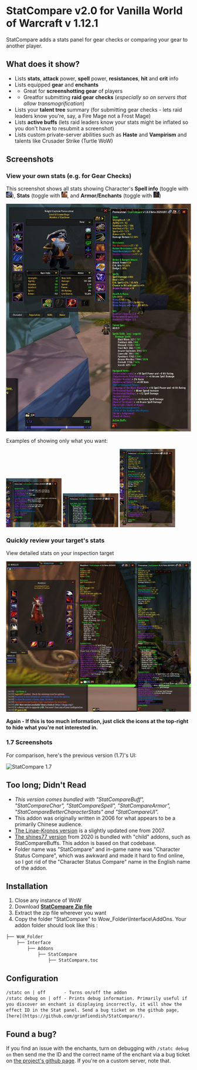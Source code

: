 # StatCompare v2.0 for Vanilla World of Warcraft v 1.12.1
StatCompare adds a stats panel for gear checks or comparing your gear to another player.

## What does it show?

* Lists **stats**, **attack** power, **spell** power, **resistances**, **hit** and **crit** info
* Lists equipped **gear** and **enchants**
* * Great for **screenshotting gear** of players
* * Greatfor submitting **raid gear checks** (_especially so on servers that allow transmogrification_)
* Lists your **talent tree** summary (for submitting gear checks - lets raid leaders know you're, say, a Fire Mage not a Frost Mage)
* Lists **active buffs** (lets raid leaders know your stats might be inflated so you don't have to resubmit a screenshot)
* Lists custom private-server abilities such as **Haste** and **Vampirism** and talents like Crusader Strike (Turtle WoW)

## Screenshots

### View  your own stats (e.g. for Gear Checks)

This screenshot shows all stats showing 
Character's **Spell info** (toggle with <img src="https://raw.githubusercontent.com/grimfiendish/StatCompare/9ce8af148fcce7a9273114824a7d90ce8f1ebb33/media/inv_misc_book_08.jpg" alt="Spellbook" height="16px"/>),
 **Stats** (toggle with <img src="https://raw.githubusercontent.com/grimfiendish/StatCompare/9ce8af148fcce7a9273114824a7d90ce8f1ebb33/media/inv_misc_note_01.jpg" alt="Note Icon" height="16px"/>,
 and **Armor/Enchants** (toggle with <img src="https://raw.githubusercontent.com/grimfiendish/StatCompare/9ce8af148fcce7a9273114824a7d90ce8f1ebb33/media/inv_helmet_10.jpg" alt="Armor" height="16px"/>)

![Use StatCompare to view your own stats](https://raw.githubusercontent.com/grimfiendish/StatCompare/129ac15b6b7b0308f0a14a214fcf9b0d3e9a2092/media/Character%20-%20Show%20Armor%20-%20Show%20Spells%20-%20Show%20Stats.jpg)

Examples of showing only what you want:

<img src="https://raw.githubusercontent.com/grimfiendish/StatCompare/129ac15b6b7b0308f0a14a214fcf9b0d3e9a2092/media/Character%20-%20Show%20Armor%20-%20Hide%20Spells%20-%20Hide%20Stats.jpg" width="30%" title="Show Armor/Enchants"></img> 
<img src="https://raw.githubusercontent.com/grimfiendish/StatCompare/129ac15b6b7b0308f0a14a214fcf9b0d3e9a2092/media/Character%20-%20Hide%20Armor%20-%20Show%20Spells%20-%20Hide%20Stats.jpg" width="30%" title="Show Spell info"></img> 
<img src="https://raw.githubusercontent.com/grimfiendish/StatCompare/129ac15b6b7b0308f0a14a214fcf9b0d3e9a2092/media/Character%20-%20Hide%20Armor%20-%20Hide%20Spells%20-%20Show%20Stats.jpg" width="30%" title="Show Character Statistics"></img> 

### Quickly review your target's stats

View detailed stats on your inspection target

![Use StatCompare to view your own stats](https://raw.githubusercontent.com/grimfiendish/StatCompare/129ac15b6b7b0308f0a14a214fcf9b0d3e9a2092/media/Inspect%20-%20Show%20Armor%20-%20Show%20Spells%20-%20Show%20Stats.jpg)

**Again - If this is too much information, just click the icons at the top-right to hide what you're not interested in.**

### 1.7 Screenshots

For comparison, here's the previous version (1.7)'s UI:

![StatCompare 1.7](https://user-images.githubusercontent.com/24671466/27562912-1a698a34-5acf-11e7-9bac-b029c9160eb4.png)


## Too long; Didn't Read

* _This version comes bundled with "StatCompareBuff", "StatCompareChar", "StatCompareSpell", "StatCompareArmor", "StatCompareBetterCharacterStats" and "StatCompareUI"._
* This addon was originally written in 2006 for what appears to be a primarily Chinese audience.
* [The Linae-Kronos version](https://github.com/Linae-Kronos/StatCompare) is a slightly updated one from 2007.
* [The shines77 version](https://gitee.com/shines77/TurtleWoW_AddOns) from 2020 is bundled with "child" addons, such as StatCompareBuffs. This addon is based on that codebase.
* Folder name was "StatCompare" and in-game name was "Character Status Compare", which was awkward and made it hard to find online, so I got rid of the "Character Status Compare" name in the English name of the addon.


## Installation
1. Close any instance of WoW
2. Download **[StatCompare Zip file](https://github.com/grimfiendish/StatCompare/archive/master.zip)**
3. Extract the zip file wherever you want
4. Copy the folder "StatCompare" to Wow_Folder\Interface\AddOns. Your addon folder should look like this :
```
├── WoW_Folder
    ├── Interface
        ├── Addons
            ├── StatCompare
            	├── StatCompare.toc
```

## Configuration

```
/statc on | off       - Turns on/off the addon
/statc debug on | off - Prints debug information. Primarily useful if you discover an enchant is displaying incorrectly, it will show the effect ID in the Stat panel. Send a bug ticket on the github page, [here](https://github.com/grimfiendish/StatCompare/).
```

## Found a bug?

If you find an issue with the enchants, turn on debugging with `/statc debug on` then send me the ID and the correct name of the enchant via a bug ticket on [the project's github page](https://github.com/grimfiendish/StatCompare). If you're on a custom server, note that.

